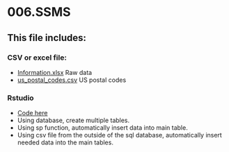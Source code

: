 # 006.SSMS

## This file includes:



### CSV or excel file:
- [Information.xlsx](https://github.com/ollill0823/006.SSMS/blob/main/W010_Final_Project/Information.xlsx) Raw data
- [us_postal_codes.csv](https://github.com/ollill0823/006.SSMS/blob/main/W010_Final_Project/us_postal_codes.csv) US postal codes




### Rstudio
- [Code here](https://github.com/ollill0823/006.SSMS/blob/main/W010_Final_Project/FinalProject-Chen%20Wang-Final.sql) 
- Using database, create multiple tables.
- Using sp function, automatically insert data into main table.
- Using csv file from the outside of the sql database, automatically insert needed data into the main tables.




